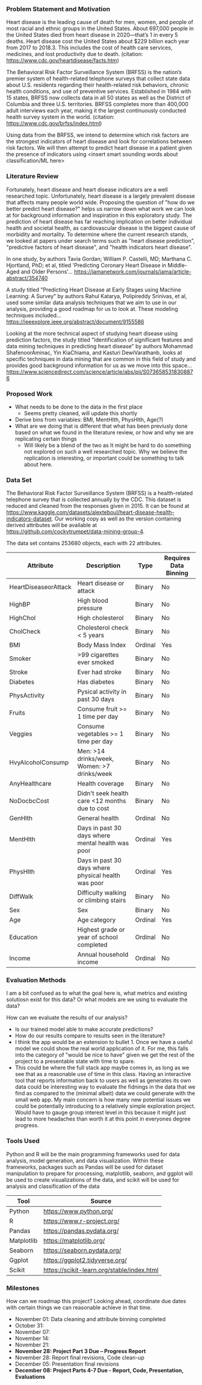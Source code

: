 ### Problem Statement and Motivation

Heart disease is the leading cause of death for men, women, and people of most racial and ethnic groups in the United States. About 697,000 people in the United States died from heart disease in 2020—that’s 1 in every 5 deaths. Heart disease cost the United States about $229 billion each year from 2017 to 2018.3. This includes the cost of health care services, medicines, and lost productivity due to death. (citation: https://www.cdc.gov/heartdisease/facts.htm)

The Behavioral Risk Factor Surveillance System (BRFSS) is the nation’s premier system of health-related telephone surveys that collect state data about U.S. residents regarding their health-related risk behaviors, chronic health conditions, and use of preventive services. Established in 1984 with 15 states, BRFSS now collects data in all 50 states as well as the District of Columbia and three U.S. territories. BRFSS completes more than 400,000 adult interviews each year, making it the largest continuously conducted health survey system in the world. (citation: https://www.cdc.gov/brfss/index.html)

Using data from the BRFSS, we intend to determine which risk factors are the strongest indicators of heart disease and look for correlations between risk factors. We will then attempt to predict heart disease in a patient given the presence of indicators using <insert smart sounding words about classification/ML here>


### Literature Review

Fortunately, heart disease and heart disease indicators are a well researched topic. Unfortunately, heart disease is a largely prevalent disease that affects many people world wide. Proposing the question of "how do we better predict heart disease?" helps us narrow down what work we can look at for background information and inspiration in this exploratory study. The prediction of heart disease has far reaching implication on better individual health and societal health, as cardiovascular disease is the biggest cause of morbidity and mortality. To determine where the current research stands, we looked at papers under search terms such as "heart disease prediction", "predictive factors of heart disease", and "health indicators heart disease". 

In one study, by authors Tavia Gordan; William P. Castelli, MD; Marthana C. Hjortland, PhD; et al, titled 'Predicting Coronary Heart Disease in Middle-Aged and Older Persons'...
https://jamanetwork.com/journals/jama/article-abstract/354740


A study titled "Predicting Heart Disease at Early Stages using Machine Learning: A Survey" by authors Rahul Katarya, Polipireddy Srinivas, et al, used some similar data analysis techniques that we aim to use in our analysis, providing a good roadmap for us to look at. These modeling techniques included...
https://ieeexplore.ieee.org/abstract/document/9155586


Looking at the more technical aspect of studying heart disease using prediction factors, the study titled "Identification of significant features and data mining techniques in predicting heart disease" by authors Mohammad ShafenoorAminac, Yin KiaChiama, and Kasturi DewiVarathanb, looks at specific techniques in data mining that are common in this field of study and provides good background information for us as we move into this space...
https://www.sciencedirect.com/science/article/abs/pii/S0736585318308876


### Proposed Work
- What needs to be done to the data in the first place
	- Seems pretty cleaned, will update this shortly
- Derive bins from variables: BMI, MentHlth, PhysHlth, Age(?)
- What are we doing that is different that what has been previusly done based on what we found in the literature review, or how and why we are replicating certain things
	- Will likely be a blend of the two as It might be hard to do something not explored on such a well researched topic. Why we believe the replication is interesting, or important could be something to talk about here.

### Data Set

The Behavioral Risk Factor Surveillance System (BRFSS) is a health-related telephone survey that is collected annually by the CDC. This dataset is reduced and cleaned from the responses given in 2015. It can be found at https://www.kaggle.com/datasets/alexteboul/heart-disease-health-indicators-dataset. Our working copy as well as the version containing derived attributes will be available at https://github.com/cockytrumpet/data-mining-group-4.


The data set contains 253680 objects, each with 22 attributes.

| Attribute | Description | Type | Requires Data Binning |
|-|-|-|-|
HeartDiseaseorAttack | Heart disease or attack | Binary | No |
HighBP | High blood pressure | Binary | No |
HighChol | High cholesterol | Binary | No |
CholCheck | Cholesterol check < 5 years | Binary | No |
BMI | Body Mass Index | Ordinal | Yes |
Smoker | >99 cigarettes ever smoked | Binary | No |
Stroke | Ever had stroke | Binary | No |
Diabetes | Has diabetes | Binary | No |
PhysActivity | Pysical activity in past 30 days | Binary | No |
Fruits | Consume fruit >= 1 time per day | Binary | No |
Veggies | Consume vegetables >= 1 time per day | Binary | No |
HvyAlcoholConsump | Men: >14 drinks/week, Women: >7 drinks/week | Binary | No |
AnyHealthcare | Health coverage | Binary | No |
NoDocbcCost | Didn't seek health care <12 months due to cost | Binary | No |
GenHlth | General health | Ordinal | No |
MentHlth | Days in past 30 days where mental health was poor | Ordinal | Yes |
PhysHlth | Days in past 30 days where physical health was poor | Ordinal | Yes |
DiffWalk | Difficulty walking or climbing stairs | Binary | No |
Sex | Sex | Binary | No |
Age | Age category | Ordinal | Yes |
Education | Highest grade or year of school completed | Ordinal | No |
Income | Annual household income | Ordinal | No |



### Evaluation Methods
I am a bit confused as to what the goal here is, what metrics and existing solutiosn exist for this data? Or what models are we using to evaluate the data?

How can we evaluate the results of our analysis?
- Is our trained model able to make accurate predictions?
- How do our results compare to results seen in the literature?
- I think the app would be an extension to bullet 1. Once we have a useful model we could show the real world application of it. For me, this falls into the category of "would be nice to have" given we get the rest of the project to a presentable state with time to spare.
- This could be where the full stack app maybe comes in, as long as we see that as a reasonable use of time in this class. Having an interactive tool that reports information back to users as well as generates its own data could be interesting way to evaluate the fidnings in the data that we find as compared to the (minimal albeit) data we could generate with the small web app. My main concern is how many new potential issues we could be potentially introducing to a relatively simple exploration project. Would have to gauge group interest level in this because it might just lead to more headaches than worth it at this point in everyones degree progress.

### Tools Used
Python and R will be the main programming frameworks used for data analysis, model generation, and data visualization. Within these frameworks, packages such as Pandas will be used for dataset manipulation to prepare for processing, matplotlib, seaborn, and ggplot will be used to create visualizations of the data, and scikit will be used for analysis and classification of the data

| Tool | Source |
|-|-|
| Python | https://www.python.org/ |
| R | https://www.r-project.org/ |
| Pandas | https://pandas.pydata.org/ |
| Matplotlib | https://matplotlib.org/ |
| Seaborn | https://seaborn.pydata.org/ |
| Ggplot | https://ggplot2.tidyverse.org/ |
| Scikit | https://scikit-learn.org/stable/index.html|

### Milestones
How can we roadmap this project? Looking ahead, coordinate due dates with certain things we can reasonable achieve in that time.

- November 01: Data cleaning and attribute binning completed
- October 31:
- November 07: 
- November 14:
- November 21:
- **November 28: Project Part 3 Due – Progress Report**
- November 28: Report final revisions, Code clean-up
- December 05: Presentation final revisions
- **December 08: Project Parts 4-7 Due - Report, Code, Presentation, Evaluations**


